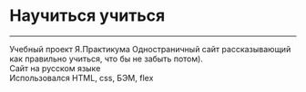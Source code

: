 # Научиться учиться
-------------------
Учебный проект Я.Практикума
Одностраничный сайт рассказывающий как правильно учиться, что бы не забыть потом).  
Сайт на русском языке  
Использовался HTML, css, БЭМ, flex

